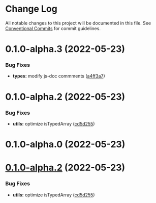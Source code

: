# Change Log

All notable changes to this project will be documented in this file.
See [Conventional Commits](https://conventionalcommits.org) for commit guidelines.

# 0.1.0-alpha.3 (2022-05-23)


### Bug Fixes

* **types:** modify js-doc commments ([a4ff3a7](https://github.com/sidwebworks/lerna-monorepo-example/commit/a4ff3a745546534073501281518a79e2f8a22951))



# 0.1.0-alpha.2 (2022-05-23)


### Bug Fixes

* **utils:** optimize isTypedArray ([cd5d255](https://github.com/sidwebworks/lerna-monorepo-example/commit/cd5d25569efa99f15651466dd751d9c830b9e668))



# 0.1.0-alpha.0 (2022-05-23)





# [0.1.0-alpha.2](https://github.com/sidwebworks/lerna-monorepo-example/compare/v0.1.0-alpha.1...v0.1.0-alpha.2) (2022-05-23)


### Bug Fixes

* **utils:** optimize isTypedArray ([cd5d255](https://github.com/sidwebworks/lerna-monorepo-example/commit/cd5d25569efa99f15651466dd751d9c830b9e668))
